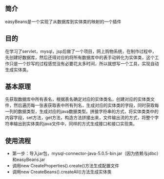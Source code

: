 ## 简介
easyBeans是一个实现了从数据库到实体类的映射的一个插件

## 目的
在学习了servlet，mysql，jsp后做了一个项目，网上购物系统，在制作过程中，先创建好数据库，然后还得对应的将所有数据库中的表手动转化为实体类，这个工作只是一个抄写的过程感觉没有必要花太多时间，所以就想写一个工具，实现自动生成实体类。

## 基本原理
先获取数据库中所有表名，根据表名确定对应的实体类名，创建对应的实体类文件，然后遍历每一张表获取表中所有列名，生成对应的实体类的字段，同时获取每一列的数据类型，生成对应的java数据类型。拼接字符串的方式，将实体类类中的内容字段，set方法，get方法，构造方法拼接出来，文件输出流的方式，将整个字符串输出到实体类的java文件中，同样的方式生成接口和接口实现类。

## 使用流程
* 第一步：导入jar包，mysql-connector-java-5.0.5-bin.jar（因为依赖与jdbc）和easyBeans.jar
* 调用new CreateProperties().create()方法生成配置文件
* 调用new CreateBeans().createAll()方法生成实体类
